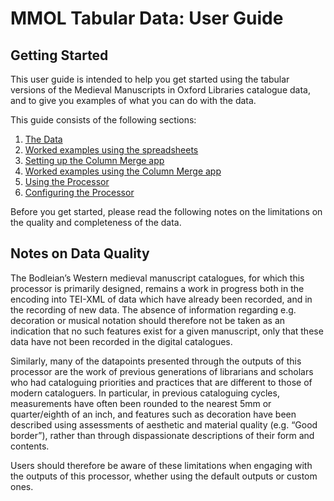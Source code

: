 

# MMOL Tabular Data: User Guide

## Getting Started

This user guide is intended to help you get started using the tabular versions of the Medieval Manuscripts in Oxford Libraries catalogue data, and to give you examples of what you can do with the data.

This guide consists of the following sections:

1.	[The Data](https://digital-scholarship-oxford.github.io/enabling-digital-research/1_data)
2.	[Worked examples using the spreadsheets](https://digital-scholarship-oxford.github.io/enabling-digital-research/2_spreadsheet_examples)
3.	[Setting up the Column Merge app](https://digital-scholarship-oxford.github.io/enabling-digital-research/3_merge_app)
4.	[Worked examples using the Column Merge app](https://digital-scholarship-oxford.github.io/enabling-digital-research/4_merge_examples)
5.	[Using the Processor](https://digital-scholarship-oxford.github.io/enabling-digital-research/5_processor_setup)
6.	[Configuring the Processor](https://digital-scholarship-oxford.github.io/enabling-digital-research/6_processor_config)

Before you get started, please read the following notes on the limitations on the quality and completeness of the data.

## Notes on Data Quality

The Bodleian’s Western medieval manuscript catalogues, for which this processor is primarily designed, remains a work in progress both in the encoding into TEI-XML of data which have already been recorded, and in the recording of new data. The absence of information regarding e.g. decoration or musical notation should therefore not be taken as an indication that no such features exist for a given manuscript, only that these data have not been recorded in the digital catalogues.

Similarly, many of the datapoints presented through the outputs of this processor are the work of previous generations of librarians and scholars who had cataloguing priorities and practices that are different to those of modern cataloguers. In particular, in previous cataloguing cycles, measurements have often been rounded to the nearest 5mm or quarter/eighth of an inch, and features such as decoration have been described using assessments of aesthetic and material quality (e.g. “Good border”), rather than through dispassionate descriptions of their form and contents.

Users should therefore be aware of these limitations when engaging with the outputs of this processor, whether using the default outputs or custom ones.
